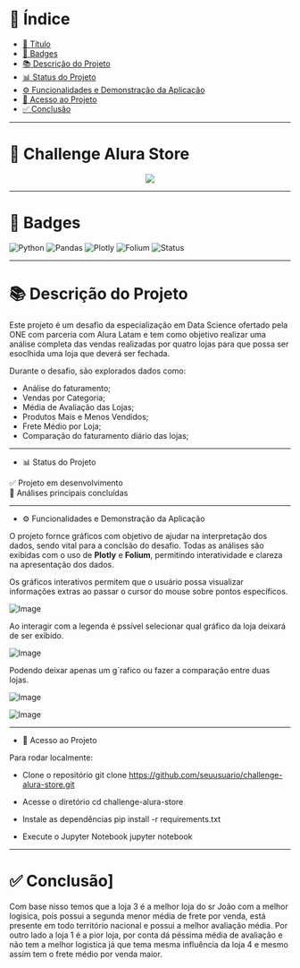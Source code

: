 # :compass: Índice 

* [:dart: Título](#-challenge-alurastore)
* [:name_badge: Badges](#-badges)
* [:books: Descrição do Projeto](#-descrição-do-projeto)
* [:bar_chart: Status do Projeto](#-status-do-projeto)
* [:gear: Funcionalidades e Demonstração da Aplicação](#-funcionalidades-e-demonstração-da-aplicação)
* [:open_file_folder: Acesso ao Projeto](#-acesso-ao-projeto)
* [:white_check_mark: Conclusão](#-conclusão)

---

# :dart: Challenge Alura Store 
<p align="center">
  <img src="https://github.com/user-attachments/assets/9c57ea4c-6d96-468f-b395-9f43b0117419">
</p>

---
# :name_badge: Badges
![Python](https://img.shields.io/badge/Python-3.10-blue?style=flat&logo=python)
![Pandas](https://img.shields.io/badge/Pandas-Data--Analysis-yellowgreen?style=flat&logo=pandas)
![Plotly](https://img.shields.io/badge/Plotly-Graphs-informational?style=flat&logo=plotly)
![Folium](https://img.shields.io/badge/Folium-Maps-green?style=flat)
![Status](https://img.shields.io/badge/status-em%20desenvolvimento-orange)

---

# :books: Descrição do Projeto
Este projeto é um desafio da especialização em  Data Science ofertado pela ONE com parceria com Alura Latam e tem como objetivo realizar uma análise completa das vendas realizadas por quatro lojas para que possa ser esoclhida uma loja que deverá ser fechada.

Durante o desafio, são explorados dados como:

- Análise do faturamento;
- Vendas por Categoria;
- Média de Avaliação das Lojas;
- Produtos Mais e Menos Vendidos;
- Frete Médio por Loja;
- Comparação do faturamento diário das lojas;

---

* :bar_chart: Status do Projeto

:white_check_mark: Projeto em desenvolvimento  
:dart: Análises principais concluídas  

---

* :gear: Funcionalidades e Demonstração da Aplicação

O projeto fornce gráficos  com objetivo de ajudar na interpretação dos dados, sendo vital para a conclsão do desafio. 
Todas as análises são exibidas com o uso de **Plotly** e **Folium**, permitindo interatividade e clareza na apresentação dos dados.

Os gráficos interativos permitem que o usuário possa visualizar informações extras ao passar o cursor do mouse sobre pontos específicos.

![Image](https://github.com/user-attachments/assets/2ec88843-75d2-456a-ad3e-dbf47b353766)

Ao interagir com a legenda é pssível selecionar qual gráfico da loja deixará de ser exibido.

![Image](https://github.com/user-attachments/assets/3d5d0a3c-e8a3-4f18-897f-82ed02761fba)

Podendo deixar apenas um g´rafico ou fazer a comparação entre duas lojas.

![Image](https://github.com/user-attachments/assets/3801278d-9d76-4323-957b-0fdc495edb7e)

![Image](https://github.com/user-attachments/assets/2b6fc46e-924e-4887-ac04-57b4376a71d5)

---

* :open_file_folder: Acesso ao Projeto

Para rodar localmente:

* Clone o repositório
git clone https://github.com/seuusuario/challenge-alura-store.git

* Acesse o diretório
cd challenge-alura-store

* Instale as dependências
pip install -r requirements.txt

* Execute o Jupyter Notebook
jupyter notebook
---
# :white_check_mark: Conclusão]
Com base nisso temos que a loja 3 é a melhor loja do sr João com a melhor logisica, pois possui a segunda menor média de frete por venda, está presente em todo território nacional e possui a melhor avaliação média. Por outro lado a loja 1 é a pior loja, por conta dá péssima média de avaliação e não tem a melhor logistica já que tema mesma influência da loja 4 e mesmo assim tem o frete médio por venda maior.

 
